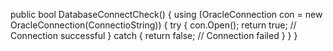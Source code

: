 public bool DatabaseConnectCheck()
{
    using (OracleConnection con = new OracleConnection(ConnectioString))
    {
        try
        {
            con.Open();
            return true; // Connection successful
        }
        catch
        {
            return false; // Connection failed
        }
    }
}